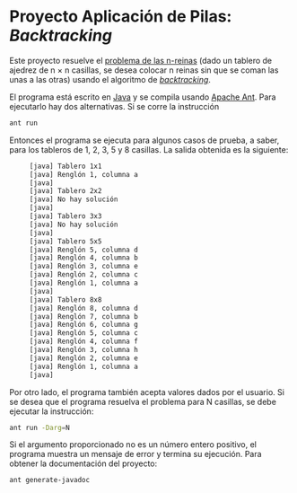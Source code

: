 # Proyecto Aplicación de Pilas: <i>Backtracking</i>

Este proyecto resuelve el <a href="https://en.wikipedia.org/wiki/Eight_queens_puzzle">problema de las n-reinas</a> (dado un tablero de ajedrez de n × n casillas, se desea colocar n reinas sin que se coman las unas a las otras) usando el algoritmo de <a href="https://en.wikipedia.org/wiki/Backtracking"><i>backtracking</i></a>.

El programa está escrito en <a href="https://www.java.com/es/">Java</a> y se compila usando <a href="https://ant.apache.org/">Apache Ant</a>. Para ejecutarlo hay dos alternativas. Si se corre la instrucción
```sh
ant run
```

Entonces el programa se ejecuta para algunos casos de prueba, a saber, para los tableros de 1, 2, 3, 5 y 8 casillas. La salida obtenida es la siguiente: 
```sh
     [java] Tablero 1x1 
     [java] Renglón 1, columna a
     [java] 
     [java] Tablero 2x2 
     [java] No hay solución 
     [java] 
     [java] Tablero 3x3 
     [java] No hay solución 
     [java] 
     [java] Tablero 5x5 
     [java] Renglón 5, columna d
     [java] Renglón 4, columna b
     [java] Renglón 3, columna e
     [java] Renglón 2, columna c
     [java] Renglón 1, columna a
     [java] 
     [java] Tablero 8x8 
     [java] Renglón 8, columna d
     [java] Renglón 7, columna b
     [java] Renglón 6, columna g
     [java] Renglón 5, columna c
     [java] Renglón 4, columna f
     [java] Renglón 3, columna h
     [java] Renglón 2, columna e
     [java] Renglón 1, columna a
     [java] 
```

Por otro lado, el programa también acepta valores dados por el usuario. Si se desea que el programa resuelva el problema para N casillas, se debe ejecutar la instrucción:
```sh
ant run -Darg=N
```

Si el argumento proporcionado no es un número entero positivo, el programa muestra un mensaje de error y termina su ejecución. Para obtener la documentación del proyecto:
```sh
ant generate-javadoc
```
